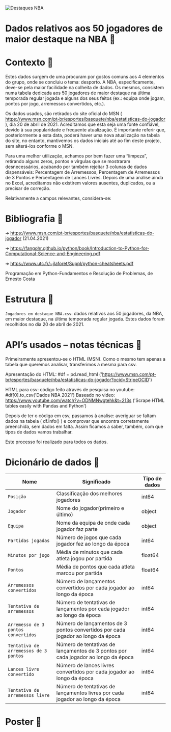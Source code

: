 ![Destaques NBA](https://user-images.githubusercontent.com/76159858/120102638-dd9dad80-c143-11eb-87b1-be6bbfcd78a4.png)
# Dados relativos aos 50 jogadores de maior destaque na NBA 🏀

# Contexto 🏀

Estes dados surgem de uma procuram por gostos comuns aos 4 elementos do grupo, onde se concluiu o tema: desporto. A NBA, especificamente, deve-se pela maior facilidade na colheita de dados. Os mesmos, consistem numa tabela dedicada aos 50 jogadores de maior destaque na última temporada regular jogada e alguns dos seus feitos (ex.: equipa onde jogam, pontos por jogo, arremessos convertidos, etc.).

Os dados usados, são retirados do site oficial do MSN ( https://www.msn.com/pt-br/esportes/basquete/nba/estatisticas-do-jogador ), dia 20 de abril de 2021. Acreditamos que esta seja uma fonte confiável, devido à sua popularidade e frequente atualização. É importante referir que, posteriormente a esta data, poderá haver uma nova atualização na tabela do site, no entanto, mantivemos os dados iniciais até ao fim deste projeto, sem alterá-los conforme o MSN.

Para uma melhor utilização, achamos por bem fazer uma “limpeza”, retirando alguns zeros, pontos e vírgulas que se mostraram desnecessários, acabando por também rejeitar 3 colunas de dados dispensáveis: Percentagem de Arremessos, Percentagem de Arremessos de 3 Pontos e Percentagem de Lances Livres. Depois de uma análise ainda no Excel, acreditamos não existirem valores ausentes, duplicados, ou a precisar de correção. 

Relativamente a campos relevantes, considera-se:

# Bibliografia 🏀

➜ https://www.msn.com/pt-br/esportes/basquete/nba/estatisticas-do-jogador (21.04.2021)

➜ https://fangohr.github.io/python/book/Introduction-to-Python-for-Computational-Science-and-Engineering.pdf

➜ https://www.utc.fr/~jlaforet/Suppl/python-cheatsheets.pdf

Programação em Python-Fundamentos e Resolução de Problemas, de Ernesto Costa 

# Estrutura 🏀

`Jogadores em destaque NBA.csv`:  dados relativos aos 50 jogadores, da NBA, em maior destaque, na última temporada regular jogada. Estes dados foram recolhidos no dia 20 de abril de 2021.

# API’s usados – notas técnicas 🏀

Primeiramente apresentou-se o HTML (MSN). Como o mesmo tem apenas a tabela que queremos analisar, transferimos a mesma para csv.

Apresentação do HTML:
#df = pd.read_html ('https://www.msn.com/pt-br/esportes/basquete/nba/estatisticas-do-jogador?ocid=StripeOCID')

HTML para csv: código feito através de pesquisa no youtube:
#df[0].to_csv('Dados NBA 2021') 
Baseado no video:
https://www.youtube.com/watch?v=ODNMNwgtehk&t=213s ('Scrape HTML tables easily with Pandas and Python')

Depois de ter o código em csv, passamos à analise: averiguar se faltam dados na tabela ( df.info() ) e comprovar que encontra corretamente preenchida, sem dados em falta. Assim ficamos a saber, também, com que tipos de dados vamos trabalhar.

Este processo foi realizado para todos os dados.

# Dicionário de dados 🏀

| Nome  | Significado | Tipo de dados |
| ------| ----------- | --------------|
|`Posição`| Classificação dos melhores jogadores|int64|
|`Jogador`| Nome do jogador(primeiro e último) |object|
|`Equipa`| Nome da equipa de onde cada jogador faz parte|object|
|`Partidas jogadas`|Número de jogos que cada jogador fez ao longo da época|int64|
|`Minutos por jogo`|Média de minutos que cada atleta jogou por partida|float64|
|`Pontos`|Média de pontos que cada atleta marcou por partida|float64|
|`Arremessos convertidos`|Número de lançamentos convertidos por cada jogador ao longo da época|int64|
|`Tentativa de arremessos`|Número de tentativas de lançamentos por cada jogador ao longo da época|int64|
|`Arremesso de 3 pontos convertidos`|Número de lançamentos de 3 pontos convertidos por cada jogador ao longo da época|int64|
|`Tentativa de arremessos de 3 pontos`|Número de tentativas de lançamentos de 3 pontos por cada jogador ao longo da época|int64|
|`Lances livre convertido`|Número de lances livres convertidos por cada jogador ao longo da época|int64|
|`Tentativa de arremessos livre`|Número de tentativas de lançamentos livres por cada jogador ao longo da época|int64|

# Poster 🏀
